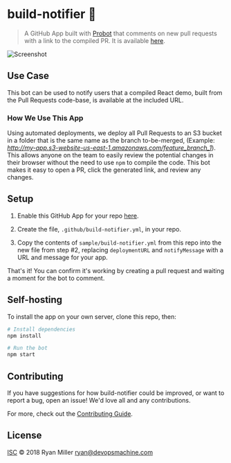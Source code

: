 # build-notifier :robot:

> A GitHub App built with [Probot](https://github.com/probot/probot) that comments on new pull requests with a link to the compiled PR. It is available [here](https://github.com/apps/build-notifier).

![Screenshot](https://ryanmillerc.github.io/build-notifier/screenshot.png)

## Use Case

This bot can be used to notify users that a compiled React demo, built from the Pull Requests code-base, is available at the included URL.

### How We Use This App

Using automated deployments, we deploy all Pull Requests to an S3 bucket in a folder that is the same name as the branch to-be-merged, (Example: *http://my-app.s3-website-us-east-1.amazonaws.com/feature_branch_1*). This allows anyone on the team to easily review the potential changes in their browser without the need to use `npm` to compile the code. This bot makes it easy to open a PR, click the generated link, and review any changes.

## Setup

1. Enable this GitHub App for your repo [here](https://github.com/apps/build-notifier).

2. Create the file, `.github/build-notifier.yml`, in your repo.

3. Copy the contents of `sample/build-notifier.yml` from this repo into the new file from step #2, replacing `deploymentURL` and `notifyMessage` with a URL and message for your app.

That's it! You can confirm it's working by creating a pull request and waiting a moment for the bot to comment.

## Self-hosting

To install the app on your own server, clone this repo, then:

```sh
# Install dependencies
npm install

# Run the bot
npm start
```

## Contributing

If you have suggestions for how build-notifier could be improved, or want to report a bug, open an issue! We'd love all and any contributions.

For more, check out the [Contributing Guide](CONTRIBUTING.md).

## License

[ISC](LICENSE) © 2018 Ryan Miller <ryan@devopsmachine.com>
